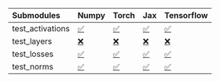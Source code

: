 | Submodules       | Numpy                                                                                                                           | Torch                                                                                                                           | Jax                                                                                                                             | Tensorflow                                                                                                                      |
|:-----------------|:--------------------------------------------------------------------------------------------------------------------------------|:--------------------------------------------------------------------------------------------------------------------------------|:--------------------------------------------------------------------------------------------------------------------------------|:--------------------------------------------------------------------------------------------------------------------------------|
| test_activations | <a href="https://github.com/unifyai/ivy/runs/7973518603?check_suite_focus=true" rel="noopener noreferrer" target="_blank">✅</a> | <a href="https://github.com/unifyai/ivy/runs/7973519210?check_suite_focus=true" rel="noopener noreferrer" target="_blank">✅</a> | <a href="https://github.com/unifyai/ivy/runs/7973519843?check_suite_focus=true" rel="noopener noreferrer" target="_blank">✅</a> | <a href="https://github.com/unifyai/ivy/runs/7973520420?check_suite_focus=true" rel="noopener noreferrer" target="_blank">✅</a> |
| test_layers      | <a href="https://github.com/unifyai/ivy/runs/7973518752?check_suite_focus=true" rel="noopener noreferrer" target="_blank">❌</a> | <a href="https://github.com/unifyai/ivy/runs/7973519395?check_suite_focus=true" rel="noopener noreferrer" target="_blank">❌</a> | <a href="https://github.com/unifyai/ivy/runs/7973520006?check_suite_focus=true" rel="noopener noreferrer" target="_blank">❌</a> | <a href="https://github.com/unifyai/ivy/runs/7973520557?check_suite_focus=true" rel="noopener noreferrer" target="_blank">❌</a> |
| test_losses      | <a href="https://github.com/unifyai/ivy/runs/7973518905?check_suite_focus=true" rel="noopener noreferrer" target="_blank">✅</a> | <a href="https://github.com/unifyai/ivy/runs/7973519557?check_suite_focus=true" rel="noopener noreferrer" target="_blank">✅</a> | <a href="https://github.com/unifyai/ivy/runs/7973520168?check_suite_focus=true" rel="noopener noreferrer" target="_blank">✅</a> | <a href="https://github.com/unifyai/ivy/runs/7973520677?check_suite_focus=true" rel="noopener noreferrer" target="_blank">✅</a> |
| test_norms       | <a href="https://github.com/unifyai/ivy/runs/7973519049?check_suite_focus=true" rel="noopener noreferrer" target="_blank">✅</a> | <a href="https://github.com/unifyai/ivy/runs/7973519694?check_suite_focus=true" rel="noopener noreferrer" target="_blank">✅</a> | <a href="https://github.com/unifyai/ivy/runs/7973520296?check_suite_focus=true" rel="noopener noreferrer" target="_blank">✅</a> | <a href="https://github.com/unifyai/ivy/runs/7973520813?check_suite_focus=true" rel="noopener noreferrer" target="_blank">✅</a> |